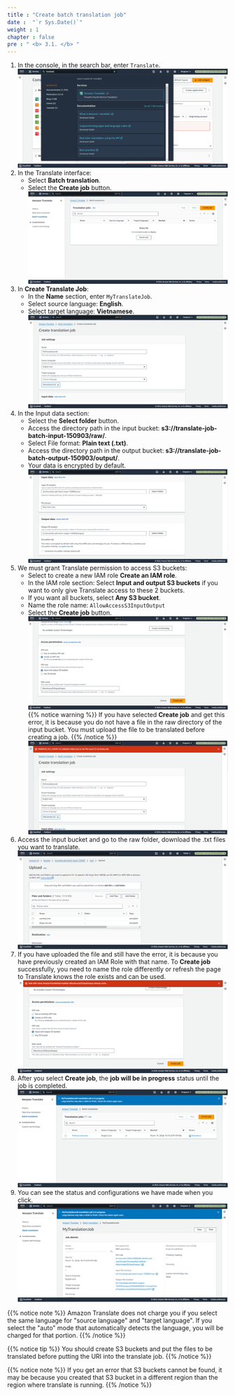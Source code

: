 ```yaml
---
title : "Create batch translation job"
date :  "`r Sys.Date()`" 
weight : 1 
chapter : false
pre : " <b> 3.1. </b> "
---
```


1. In the console, in the search bar, enter ```Translate```.
![bathjob](/images/3.connect/001-batchTranslate.png)
2. In the Translate interface:
     + Select **Batch translation**.
     + Select the **Create job** button.
![bathjob](/images/3.connect/002-batchTranslate.png)
3. In **Create Translate Job**:
     + In the **Name** section, enter ```MyTranslateJob```.
     + Select source language: **English**.
     + Select target language: **Vietnamese**.
![bathjob](/images/3.connect/003-batchTranslate.png)
4. In the Input data section:
     + Select the **Select folder** button.
     + Access the directory path in the input bucket: **s3://translate-job-batch-input-150903/raw/**.
     + Select File format: **Plain text (.txt)**.
     + Access the directory path in the output bucket: **s3://translate-job-batch-output-150903/output/**.
     + Your data is encrypted by default.
![bathjob](/images/3.connect/005-batchTranslate.png)
5. We must grant Translate permission to access S3 buckets:
     + Select to create a new IAM role **Create an IAM role**.
     + In the IAM role section: Select **Input and output S3 buckets** if you want to only give Translate access to these 2 buckets.
     + If you want all buckets, select **Any S3 bucket**.
     + Name the role name: ```AllowAccessS3InputOutput```
     + Select the **Create job** button.
![bathjob](/images/3.connect/006-batchTranslate.png)
{{% notice warning %}}
If you have selected **Create job** and get this error, it is because you do not have a file in the raw directory of the input bucket. You must upload the file to be translated before creating a job.
{{% /notice %}}
![bathjob](/images/3.connect/007-batchTranslate.png)
6. Access the input bucket and go to the raw folder, download the .txt files you want to translate.
![bathjob](/images/3.connect/008-batchTranslate.png)
7. If you have uploaded the file and still have the error, it is because you have previously created an IAM Role with that name. To **Create job** successfully, you need to name the role differently or refresh the page to Translate knows the role exists and can be used.
![bathjob](/images/3.connect/009-batchTranslate.png)
8. After you select **Create job**, the **job will be in progress** status until the job is completed.
![bathjob](/images/3.connect/010-batchTranslate.png)
9. You can see the status and configurations we have made when you click.
![bathjob](/images/3.connect/011-batchTranslate.png)

{{% notice note %}}
Amazon Translate does not charge you if you select the same language for "source language" and "target language". If you select the "auto" mode that automatically detects the language, you will be charged for that portion.
{{% /notice %}}

{{% notice tip %}}
You should create S3 buckets and put the files to be translated before putting the URI into the translate job.
{{% /notice %}}

{{% notice note %}}
If you get an error that S3 buckets cannot be found, it may be because you created that S3 bucket in a different region than the region where translate is running.
{{% /notice %}}
